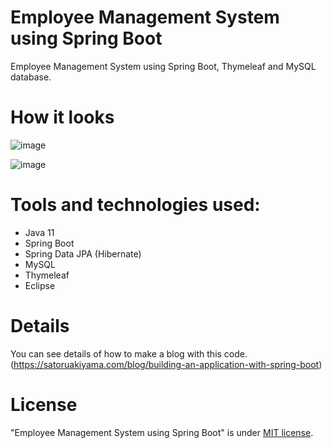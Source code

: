 # Employee Management System using Spring Boot

Employee Management System using Spring Boot, Thymeleaf and MySQL database.

# How it looks

![image](https://i.imgur.com/IVFwvXc.png)

![image](https://i.imgur.com/4HtlQrh.png)

# Tools and technologies used:

- Java 11
- Spring Boot
- Spring Data JPA (Hibernate)
- MySQL
- Thymeleaf
- Eclipse

# Details

You can see details of how to make a blog with this code. (https://satoruakiyama.com/blog/building-an-application-with-spring-boot)

# License

"Employee Management System using Spring Boot" is under [MIT license](https://en.wikipedia.org/wiki/MIT_License).
